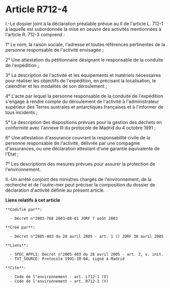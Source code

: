 # Article R712-4

I.-Le dossier joint à la déclaration préalable prévue au II de l'article L. 712-1 à laquelle est subordonnée la mise en
oeuvre des activités mentionnées à l'article R. 712-3 comprend : 

1° Le nom, la raison sociale, l'adresse et toutes références pertinentes de la personne responsable de l'activité
envisagée ; 

2° Une attestation du pétitionnaire désignant le responsable de la conduite de l'expédition ; 

3° La description de l'activité et les équipements et matériels nécessaires pour réaliser les objectifs de l'expédition, en
précisant la localisation, le calendrier et les modalités de son déroulement ; 

4° L'acte par lequel la personne responsable de la conduite de l'expédition s'engage à rendre compte du déroulement de
l'activité à l'administrateur supérieur des Terres australes et antarctiques françaises et à l'informer de tous incidents ; 

5° La description des dispositions prévues pour la gestion des déchets en conformité avec l'annexe III du protocole de Madrid
du 4 octobre 1991 ; 

6° Une attestation d'assurance couvrant la responsabilité civile de la personne responsable de l'activité, délivrée par une
compagnie d'assurances, ou une déclaration attestant d'une garantie équivalente de l'Etat ; 

7° Les descriptions des mesures prévues pour assurer la protection de l'environnement. 

II.-Un arrêté conjoint des ministres chargés de l'environnement, de la recherche et de l'outre-mer peut préciser la
composition du dossier de déclaration d'activité définie au présent article.

**Liens relatifs à cet article**

	**Codifié par**:

	  - Décret n°2003-768 2003-08-01 JORF 7 août 2003

	**Créé par**:

	  - Décret n°2005-403 du 28 avril 2005 - art. 1 () JORF 30 avril 2005

	**Liens**:

	  - SPEC_APPLI: Décret n°2005-403 du 28 avril 2005 - art. 3, v. init.
	  - TXT_SOURCE: Protocole 1991-10-04, signé à Madrid

	**Cite**:

	  - Code de l'environnement - art. L712-1 (V)
	  - Code de l'environnement - art. R712-3 (V)
